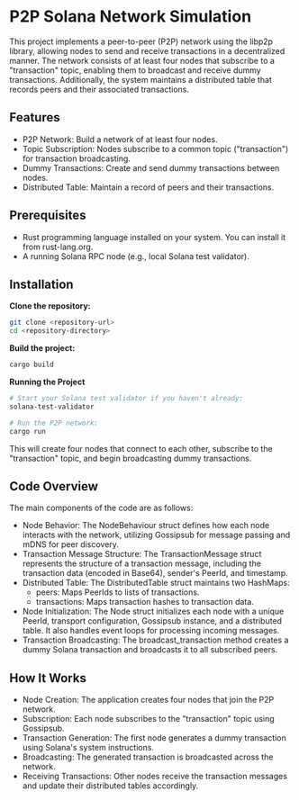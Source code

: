 # P2P Solana Network Simulation

This project implements a peer-to-peer (P2P) network using the libp2p library, allowing nodes to send and receive transactions in a decentralized manner. The network consists of at least four nodes that subscribe to a "transaction" topic, enabling them to broadcast and receive dummy transactions. Additionally, the system maintains a distributed table that records peers and their associated transactions.

## Features
- P2P Network: Build a network of at least four nodes.
- Topic Subscription: Nodes subscribe to a common topic ("transaction") for transaction broadcasting.
- Dummy Transactions: Create and send dummy transactions between nodes.
- Distributed Table: Maintain a record of peers and their transactions.

## Prerequisites

- Rust programming language installed on your system. You can install it from rust-lang.org.
- A running Solana RPC node (e.g., local Solana test validator).

## Installation
**Clone the repository:**

```bash
git clone <repository-url>
cd <repository-directory>
```

**Build the project:**

```bash
cargo build
```

**Running the Project**

```bash
# Start your Solana test validator if you haven't already:
solana-test-validator
```

```bash
# Run the P2P network:
cargo run
```

This will create four nodes that connect to each other, subscribe to the "transaction" topic, and begin broadcasting dummy transactions.

## Code Overview
The main components of the code are as follows:

- Node Behavior: The NodeBehaviour struct defines how each node interacts with the network, utilizing Gossipsub for message passing and mDNS for peer discovery.
- Transaction Message Structure: The TransactionMessage struct represents the structure of a transaction message, including the transaction data (encoded in Base64), sender's PeerId, and timestamp.
- Distributed Table: The DistributedTable struct maintains two HashMaps:
    - peers: Maps PeerIds to lists of transactions.
    - transactions: Maps transaction hashes to transaction data.
- Node Initialization: The Node struct initializes each node with a unique PeerId, transport configuration, Gossipsub instance, and a distributed table. It also handles event loops for processing incoming messages.
- Transaction Broadcasting: The broadcast_transaction method creates a dummy Solana transaction and broadcasts it to all subscribed peers.

## How It Works
- Node Creation: The application creates four nodes that join the P2P network.
- Subscription: Each node subscribes to the "transaction" topic using Gossipsub.
- Transaction Generation: The first node generates a dummy transaction using Solana's system instructions.
- Broadcasting: The generated transaction is broadcasted across the network.
- Receiving Transactions: Other nodes receive the transaction messages and update their distributed tables accordingly.

